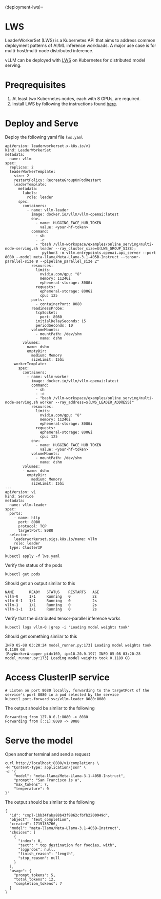 (deployment-lws)=

# LWS

LeaderWorkerSet (LWS) is a Kubernetes API that aims to address common deployment patterns of AI/ML inference workloads.
A major use case is for multi-host/multi-node distributed inference.

vLLM can be deployed with [LWS](https://github.com/kubernetes-sigs/lws) on Kubernetes for distributed model serving.


# Preqrequisites
1. At least two Kubernetes nodes, each with 8 GPUs, are required.
2. Install LWS by following the instructions found [here](https://lws.sigs.k8s.io/docs/installation/).


# Deploy and Serve

Deploy the following yaml file `lws.yaml`

```
apiVersion: leaderworkerset.x-k8s.io/v1
kind: LeaderWorkerSet
metadata:
  name: vllm
spec:
  replicas: 2
  leaderWorkerTemplate:
    size: 2
    restartPolicy: RecreateGroupOnPodRestart
    leaderTemplate:
      metadata:
        labels:
          role: leader
      spec:
        containers:
          - name: vllm-leader
            image: docker.io/vllm/vllm-openai:latest
            env:
              - name: HUGGING_FACE_HUB_TOKEN
                value: <your-hf-token>
            command:
              - sh
              - -c
              - "bash /vllm-workspace/examples/online_serving/multi-node-serving.sh leader --ray_cluster_size=$(LWS_GROUP_SIZE); 
                 python3 -m vllm.entrypoints.openai.api_server --port 8080 --model meta-llama/Meta-Llama-3.1-405B-Instruct --tensor-parallel-size 8 --pipeline_parallel_size 2"
            resources:
              limits:
                nvidia.com/gpu: "8"
                memory: 1124Gi
                ephemeral-storage: 800Gi
              requests:
                ephemeral-storage: 800Gi
                cpu: 125
            ports:
              - containerPort: 8080
            readinessProbe:
              tcpSocket:
                port: 8080
              initialDelaySeconds: 15
              periodSeconds: 10
            volumeMounts:
              - mountPath: /dev/shm
                name: dshm
        volumes:
        - name: dshm
          emptyDir:
            medium: Memory
            sizeLimit: 15Gi
    workerTemplate:
      spec:
        containers:
          - name: vllm-worker
            image: docker.io/vllm/vllm-openai:latest
            command:
              - sh
              - -c
              - "bash /vllm-workspace/examples/online_serving/multi-node-serving.sh worker --ray_address=$(LWS_LEADER_ADDRESS)"
            resources:
              limits:
                nvidia.com/gpu: "8"
                memory: 1124Gi
                ephemeral-storage: 800Gi
              requests:
                ephemeral-storage: 800Gi
                cpu: 125
            env:
              - name: HUGGING_FACE_HUB_TOKEN
                value: <your-hf-token>
            volumeMounts:
              - mountPath: /dev/shm
                name: dshm   
        volumes:
        - name: dshm
          emptyDir:
            medium: Memory
            sizeLimit: 15Gi
---
apiVersion: v1
kind: Service
metadata:
  name: vllm-leader
spec:
  ports:
    - name: http
      port: 8080
      protocol: TCP
      targetPort: 8080
  selector:
    leaderworkerset.sigs.k8s.io/name: vllm
    role: leader
  type: ClusterIP
```

```
kubectl apply -f lws.yaml
```

Verify the status of the pods

```
kubectl get pods
```

Should get an output similar to this

```
NAME       READY   STATUS    RESTARTS   AGE
vllm-0     1/1     Running   0          2s
vllm-0-1   1/1     Running   0          2s
vllm-1     1/1     Running   0          2s
vllm-1-1   1/1     Running   0          2s
```

Verify that the distributed tensor-parallel inference works

```
kubectl logs vllm-0 |grep -i "Loading model weights took" 
```

Should get something similar to this

```
INFO 05-08 03:20:24 model_runner.py:173] Loading model weights took 0.1189 GB
(RayWorkerWrapper pid=169, ip=10.20.0.197) INFO 05-08 03:20:28 model_runner.py:173] Loading model weights took 0.1189 GB
```

# Access ClusterIP service

```
# Listen on port 8080 locally, forwarding to the targetPort of the service's port 8080 in a pod selected by the service
kubectl port-forward svc/vllm-leader 8080:8080
```

The output should be similar to the following

```
Forwarding from 127.0.0.1:8080 -> 8080
Forwarding from [::1]:8080 -> 8080
```

# Serve the model

Open another terminal and send a request

```
curl http://localhost:8080/v1/completions \
-H "Content-Type: application/json" \
-d '{
    "model": "meta-llama/Meta-Llama-3.1-405B-Instruct",
    "prompt": "San Francisco is a",
    "max_tokens": 7,
    "temperature": 0
}'
```

The output should be similar to the following

```
{
  "id": "cmpl-1bb34faba88b43f9862cfbfb2200949d",
  "object": "text_completion",
  "created": 1715138766,
  "model": "meta-llama/Meta-Llama-3.1-405B-Instruct",
  "choices": [
    {
      "index": 0,
      "text": " top destination for foodies, with",
      "logprobs": null,
      "finish_reason": "length",
      "stop_reason": null
    }
  ],
  "usage": {
    "prompt_tokens": 5,
    "total_tokens": 12,
    "completion_tokens": 7
  }
}
```


